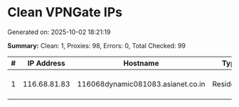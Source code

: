 # Clean VPNGate IPs
Generated on: 2025-10-02 18:21:19

**Summary:** Clean: 1, Proxies: 98, Errors: 0, Total Checked: 99

| # | IP Address | Hostname | Type | Country | Provider |
|---|------------|----------|------|---------|----------|
| 1 | 116.68.81.83 | 116068dynamic081083.asianet.co.in | Residential | IN | Asianet Satellite Communications Pvt Ltd |
